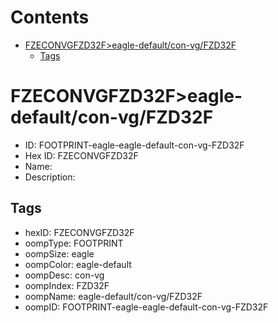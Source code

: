 



Contents
========

* [FZECONVGFZD32F>eagle-default/con-vg/FZD32F](#fzeconvgfzd32feagle-defaultcon-vgfzd32f)
	* [Tags](#tags)

# FZECONVGFZD32F>eagle-default/con-vg/FZD32F

- ID: FOOTPRINT-eagle-eagle-default-con-vg-FZD32F
- Hex ID: FZECONVGFZD32F
- Name: 
- Description: 

## Tags

- hexID: FZECONVGFZD32F
- oompType: FOOTPRINT
- oompSize: eagle
- oompColor: eagle-default
- oompDesc: con-vg
- oompIndex: FZD32F
- oompName: eagle-default/con-vg/FZD32F
- oompID: FOOTPRINT-eagle-eagle-default-con-vg-FZD32F
